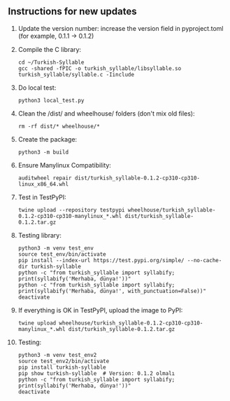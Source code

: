 ## Instructions for new updates

1. Update the version number:
	increase the version field in pyproject.toml (for example, 0.1.1 → 0.1.2)

2. Compile the C library:
	
	```
	cd ~/Turkish-Syllable
	gcc -shared -fPIC -o turkish_syllable/libsyllable.so turkish_syllable/syllable.c -Iinclude
	```

3. Do local test:

	```
	python3 local_test.py
	```

4. Clean the /dist/ and wheelhouse/ folders (don't mix old files):

	```
	rm -rf dist/* wheelhouse/*
	```

5. Create the package:
	
	```
	python3 -m build
	```

6. Ensure Manylinux Compatibility:

	```
	auditwheel repair dist/turkish_syllable-0.1.2-cp310-cp310-linux_x86_64.whl
	```

7. Test in TestPyPI:

	```
	twine upload --repository testpypi wheelhouse/turkish_syllable-0.1.2-cp310-cp310-manylinux_*.whl dist/turkish_syllable-0.1.2.tar.gz
	```

8. Testing library:

	```
	python3 -m venv test_env
	source test_env/bin/activate
	pip install --index-url https://test.pypi.org/simple/ --no-cache-dir turkish-syllable
	python -c "from turkish_syllable import syllabify; print(syllabify('Merhaba, dünya!'))"
	python -c "from turkish_syllable import syllabify; print(syllabify('Merhaba, dünya!', with_punctuation=False))"
	deactivate
	```

9. If everything is OK in TestPyPI, upload the image to PyPI:

	```
	twine upload wheelhouse/turkish_syllable-0.1.2-cp310-cp310-manylinux_*.whl dist/turkish_syllable-0.1.2.tar.gz
	```

10. Testing:
	
	```
	python3 -m venv test_env2
	source test_env2/bin/activate
	pip install turkish-syllable
	pip show turkish-syllable  # Version: 0.1.2 olmalı
	python -c "from turkish_syllable import syllabify; print(syllabify('Merhaba, dünya!'))"
	deactivate
	```